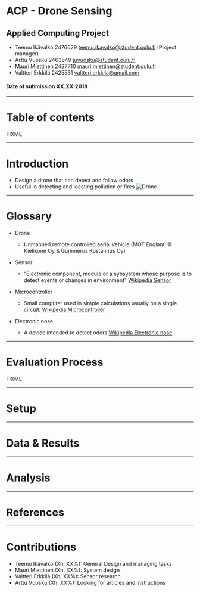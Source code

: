 # ACP - Drone Sensing
## Applied Computing Project

* Teemu Ikävalko 2476629 teemu.ikavalko@student.oulu.fi (Project manager)
* Arttu Vuosku 2463849 juvuosku@student.oulu.fi
* Mauri Miettinen 2437710 mauri.miettinen@student.oulu.fi
* Valtteri Erkkilä 2425531 valtteri.erkkila@gmail.com

 #### Date of submission XX.XX.2018

---

# Table of contents
FIXME

---

# Introduction
* Design a drone that can detect and follow odors	
* Useful in detecting and locating pollution or fires
![Drone](http://image.helipal.com/dji-inspire-1-v2-big001.jpg)

---

# Glossary
* Drone
	* Unmanned remote controlled aerial vehicle (MOT Englanti © Kielikone Oy & Gummerus Kustannus Oy)
* Sensor
	* "Electronic component, module or a sybsystem whose purpose is to detect events or changes in environment" [Wikipedia Sensor](https://en.wikipedia.org/wiki/Sensor)

* Microcontroller
	* Small computer used in simple calculations usually on a single circuit. [Wikipedia Microcontroller](https://en.wikipedia.org/wiki/Microcontroller)
	
* Electronic nose
	* A device intended to detect odors [Wikipedia Electronic nose](https://en.wikipedia.org/wiki/Electronic_nose)
---

# Evaluation Process
FIXME

---

# Setup

---

# Data & Results

---

# Analysis

---

# References

---

# Contributions

* Teemu Ikävalko (Xh, XX%): General Design and managing tasks
* Mauri Miettinen (Xh, XX%): System design
* Valtteri Erkkilä (Xh, XX%): Sensor research
* Arttu Vuosku (Xh, XX%): Looking for articles and instructions


